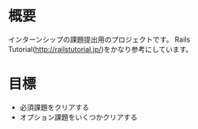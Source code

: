 # 概要
インターンシップの課題提出用のプロジェクトです。
Rails Tutorial(http://railstutorial.jp/)をかなり参考にしています。

# 目標
- 必須課題をクリアする
- オプション課題をいくつかクリアする